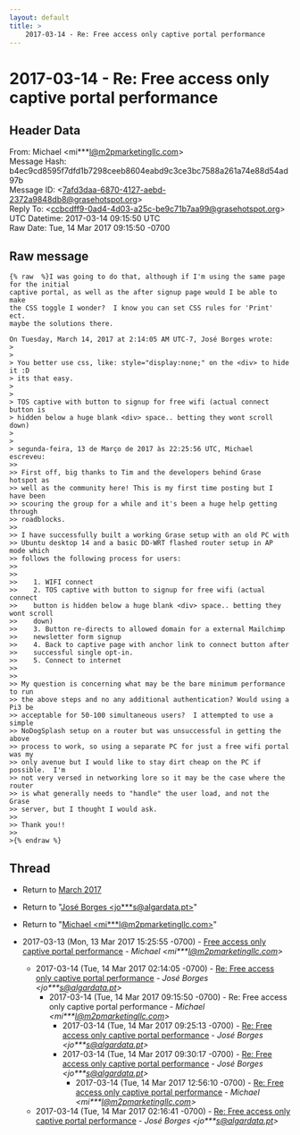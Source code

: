 ```yaml
---
layout: default
title: >
    2017-03-14 - Re: Free access only captive portal performance
---
```


# 2017-03-14 - Re: Free access only captive portal performance

## Header Data

From: Michael \<mi***l@m2pmarketingllc.com\><br>
Message Hash: b4ec9cd8595f7dfd1b7298ceeb8604eabd9c3ce3bc7588a261a74e88d54ad97b<br>
Message ID: \<7afd3daa-6870-4127-aebd-2372a9848db8@grasehotspot.org\><br>
Reply To: \<ccbcdff9-0ad4-4d03-a25c-be9c71b7aa99@grasehotspot.org\><br>
UTC Datetime: 2017-03-14 09:15:50 UTC<br>
Raw Date: Tue, 14 Mar 2017 09:15:50 -0700<br>

## Raw message

```
{% raw  %}I was going to do that, although if I'm using the same page for the initial 
captive portal, as well as the after signup page would I be able to make 
the CSS toggle I wonder?  I know you can set CSS rules for 'Print' ect. 
maybe the solutions there.

On Tuesday, March 14, 2017 at 2:14:05 AM UTC-7, José Borges wrote:
>
>
> You better use css, like: style="display:none;" on the <div> to hide it :D 
> its that easy.
>
>
> TOS captive with button to signup for free wifi (actual connect button is 
> hidden below a huge blank <div> space.. betting they wont scroll down)
>
>
> segunda-feira, 13 de Março de 2017 às 22:25:56 UTC, Michael escreveu:
>>
>> First off, big thanks to Tim and the developers behind Grase hotspot as 
>> well as the community here! This is my first time posting but I have been 
>> scouring the group for a while and it's been a huge help getting through 
>> roadblocks.
>>
>> I have successfully built a working Grase setup with an old PC with 
>> Ubuntu desktop 14 and a basic DD-WRT flashed router setup in AP mode which 
>> follows the following process for users:
>>
>>
>>    1. WIFI connect
>>    2. TOS captive with button to signup for free wifi (actual connect 
>>    button is hidden below a huge blank <div> space.. betting they wont scroll 
>>    down)
>>    3. Button re-directs to allowed domain for a external Mailchimp 
>>    newsletter form signup
>>    4. Back to captive page with anchor link to connect button after 
>>    successful single opt-in.
>>    5. Connect to internet
>>    
>>
>> My question is concerning what may be the bare minimum performance to run 
>> the above steps and no any additional authentication? Would using a Pi3 be 
>> acceptable for 50-100 simultaneous users?  I attempted to use a simple 
>> NoDogSplash setup on a router but was unsuccessful in getting the above 
>> process to work, so using a separate PC for just a free wifi portal was my 
>> only avenue but I would like to stay dirt cheap on the PC if possible.  I'm 
>> not very versed in networking lore so it may be the case where the router 
>> is what generally needs to "handle" the user load, and not the Grase 
>> server, but I thought I would ask.
>>
>> Thank you!!
>>
>{% endraw %}
```

## Thread

+ Return to [March 2017](/archive/2017/03)

+ Return to "[José Borges <jo***s<span>@</span>algardata.pt>](/authors/jo___s_at_algardata_pt)"
+ Return to "[Michael <mi***l<span>@</span>m2pmarketingllc.com>](/authors/mi___l_at_m2pmarketingllc_com)"

+ 2017-03-13 (Mon, 13 Mar 2017 15:25:55 -0700) - [Free access only captive portal performance](/archive/2017/03/5a5c0643a73a80c3ea921ffd8d0c55fa46e379694b13857d7fb756fa0995248b) - _Michael \<mi***l@m2pmarketingllc.com\>_
  + 2017-03-14 (Tue, 14 Mar 2017 02:14:05 -0700) - [Re: Free access only captive portal performance](/archive/2017/03/147c8bb283e3a123e32e1e75571ebfda5f84f569cf9862e31d1551fe477f9c89) - _José Borges \<jo***s@algardata.pt\>_
    + 2017-03-14 (Tue, 14 Mar 2017 09:15:50 -0700) - Re: Free access only captive portal performance - _Michael \<mi***l@m2pmarketingllc.com\>_
      + 2017-03-14 (Tue, 14 Mar 2017 09:25:13 -0700) - [Re: Free access only captive portal performance](/archive/2017/03/a5878428467843b27a6178c7ba59a67e7bc57b84602a213cd6dc2e42cc3d52c8) - _José Borges \<jo***s@algardata.pt\>_
      + 2017-03-14 (Tue, 14 Mar 2017 09:30:17 -0700) - [Re: Free access only captive portal performance](/archive/2017/03/91debfef7da50ff27633fe997d5026f88a5c3e6695d1a7c4930832dcaf1ea8ca) - _José Borges \<jo***s@algardata.pt\>_
        + 2017-03-14 (Tue, 14 Mar 2017 12:56:10 -0700) - [Re: Free access only captive portal performance](/archive/2017/03/3c61eea6ae322ab1e5c14013bda1f05d46317291dd806bc45156d63b8209b966) - _Michael \<mi***l@m2pmarketingllc.com\>_
  + 2017-03-14 (Tue, 14 Mar 2017 02:16:41 -0700) - [Re: Free access only captive portal performance](/archive/2017/03/9dfdff788792bd078d4c7a68a62570fcb926f957fdaa30d4fa0dadc1eb3d139c) - _José Borges \<jo***s@algardata.pt\>_

